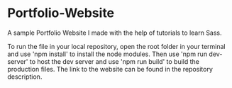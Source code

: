 # Portfolio-Website
A sample Portfolio Website I made with the help of tutorials to learn Sass.

To run the file in your local repository, open the root folder in your terminal and use 'npm install' to install the node modules. Then use 'npm run dev-server' to host the dev server and use 'npm run build' to build the production files.
The link to the website can be found in the repository description.
